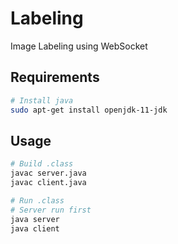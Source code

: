 # Labeling
Image Labeling using WebSocket

## Requirements
```bash
# Install java
sudo apt-get install openjdk-11-jdk
```

## Usage
```bash
# Build .class
javac server.java
javac client.java
```

```bash
# Run .class
# Server run first
java server
java client
```

